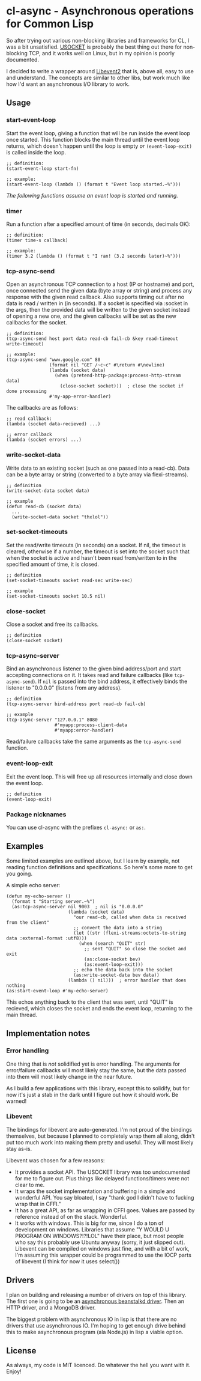 cl-async - Asynchronous operations for Common Lisp
==================================================
So after trying out various non-blocking libraries and frameworks for CL, I was
a bit unsatisfied. [USOCKET](https://github.com/mcna/usocket) is probably the
best thing out there for non-blocking TCP, and it works well on Linux, but in
my opinion is poorly documented.

I decided to write a wrapper around [Libevent2](http://libevent.org/) that is,
above all, easy to use and understand. The concepts are similar to other libs,
but work much like how I'd want an asynchronous I/O library to work.

Usage
-----
### start-event-loop
Start the event loop, giving a function that will be run inside the event loop
once started. This function blocks the main thread until the event loop returns,
which doesn't happen until the loop is empty *or* `(event-loop-exit)` is called
inside the loop.

    ;; definition:
    (start-event-loop start-fn)
    
    ;; example:
    (start-event-loop (lambda () (format t "Event loop started.~%")))

_The following functions assume an event loop is started and running._

### timer
Run a function after a specified amount of time (in seconds, decimals OK):

    ;; definition:
    (timer time-s callback)
    
    ;; example:
    (timer 3.2 (lambda () (format t "I ran! (3.2 seconds later)~%")))

### tcp-async-send
Open an asynchronous TCP connection to a host (IP or hostname) and port, once
connected send the given data (byte array or string) and process any response
with the given read callback. Also supports timing out after no data is read /
written in (in seconds). If a socket is specified via :socket in the args, then
the provided data will be written to the given socket instead of opening a new
one, and the given callbacks will be set as the new callbacks for the socket.

    ;; definition:
    (tcp-async-send host port data read-cb fail-cb &key read-timeout write-timeout)
    
    ;; example:
    (tcp-async-send "www.google.com" 80
                    (format nil "GET /~c~c" #\return #\newline)
                    (lambda (socket data)
                      (when (pretend-http-package:process-http-stream data) 
                        (close-socket socket)))  ; close the socket if done processing
                    #'my-app-error-handler)

The callbacks are as follows:

    ;; read callback:
    (lambda (socket data-recieved) ...)
    
    ;; error callback
    (lambda (socket errors) ...)


### write-socket-data
Write data to an existing socket (such as one passed into a read-cb). Data can
be a byte array or string (converted to a byte array via flexi-streams).

    ;; definition
    (write-socket-data socket data)
    
    ;; example
    (defun read-cb (socket data)
      ...
      (write-socket-data socket "thxlol"))

### set-socket-timeouts
Set the read/write timeouts (in seconds) on a socket. If nil, the timeout is
cleared, otherwise if a number, the timeout is set into the socket such that
when the socket is active and hasn't been read from/written to in the specified
amount of time, it is closed.

    ;; definition
    (set-socket-timeouts socket read-sec write-sec)
    
    ;; example
    (set-socket-timeouts socket 10.5 nil)

### close-socket
Close a socket and free its callbacks.

    ;; definition
    (close-socket socket)

### tcp-async-server
Bind an asynchronous listener to the given bind address/port and start accepting
connections on it. It takes read and failure callbacks (like `tcp-async-send`).
If `nil` is passed into the bind address, it effectively binds the listener to
"0.0.0.0" (listens from any address).

    ;; definition
    (tcp-async-server bind-address port read-cb fail-cb)
    
    ;; example
    (tcp-async-server "127.0.0.1" 8080
                      #'myapp:process-client-data
                      #'myapp:error-handler)

Read/failure callbacks take the same arguments as the `tcp-async-send` function.

### event-loop-exit
Exit the event loop. This will free up all resources internally and close down
the event loop.

    ;; definition
    (event-loop-exit)

### Package nicknames
You can use cl-async with the prefixes `cl-async:` or `as:`.

Examples
--------
Some limited examples are outlined above, but I learn by example, not reading
function definitions and specifications. So here's some more to get you going.

A simple echo server:

    (defun my-echo-server ()
      (format t "Starting server.~%")
      (as:tcp-async-server nil 9003  ; nil is "0.0.0.0"
                           (lambda (socket data)
                             "our read-cb, called when data is received from the client"
                             ;; convert the data into a string
                             (let ((str (flexi-streams:octets-to-string data :external-format :utf8)))
                               (when (search "QUIT" str)
                                 ;; sent "QUIT" so close the socket and exit
                                 (as:close-socket bev)
                                 (as:event-loop-exit)))
                             ;; echo the data back into the socket
                             (as:write-socket-data bev data))
                           (lambda () nil)))  ; error handler that does nothing
    (as:start-event-loop #'my-echo-server)

This echos anything back to the client that was sent, until "QUIT" is recieved,
which closes the socket and ends the event loop, returning to the main thread.

Implementation notes
--------------------
### Error handling
One thing that is *not* solidified yet is error handling. The arguments for
error/failure callbacks will most likely stay the same, but the data passed into
them will most likely change in the near future.

As I build a few applications with this library, except this to solidify, but
for now it's just a stab in the dark until I figure out how it should work. Be
warned!

### Libevent
The bindings for libevent are auto-generated. I'm not proud of the bindings
themselves, but because I planned to completely wrap them all along, didn't put
too much work into making them pretty and useful. They will most likely stay
as-is.

Libevent was chosen for a few reasons:
 - It provides a socket API. The USOCKET library was too undocumented for me
 to figure out. Plus things like delayed functions/timers were not clear to me.
 - It wraps the socket implementation and buffering in a simple and wonderful
 API. You say bloated, I say "thank god I didn't have to fucking wrap that in
 CFFI."
 - It has a great API, as far as wrapping in CFFI goes. Values are passed by
 reference instead of on the stack. Wonderful.
 - It works with windows. This is big for me, since I do a ton of development
 on windows. Libraries that assume "Y WOULD U PROGRAM ON WINDOWS?!?!LOL" have
 their place, but most people who say this probably use Ubuntu anyway (sorry,
 it just slipped out). Libevent can be compiled on windows just fine, and
 with a bit of work, I'm assuming this wrapper could be programmed to use the
 IOCP parts of libevent (I think for now it uses select())

Drivers
-------
I plan on building and releasing a number of drivers on top of this library. The
first one is going to be an [asynchronous beanstalkd driver](https://github.com/orthecreedence/beanstalk-async).
Then an HTTP driver, and a MongoDB driver.

The biggest problem with asynchronous IO in lisp is that there are no drivers
that use asynchronous IO. I'm hoping to get enough drive behind this to make
asynchronous program (ala Node.js) in lisp a viable option.

License
-------
As always, my code is MIT licenced. Do whatever the hell you want with it.
Enjoy!

